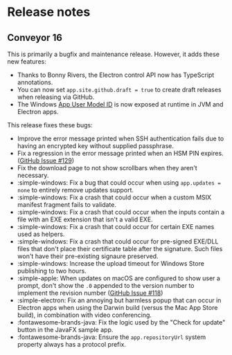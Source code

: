 # Release notes

## Conveyor 16

This is primarily a bugfix and maintenance release. However, it adds these new features:

* Thanks to Bonny Rivers, the Electron control API now has TypeScript annotations.
* You can now set `app.site.github.draft = true` to create draft releases when releasing via GitHub.
* The Windows [App User Model ID](configs/os-integration.md#windows-appusermodelid-aumid) is now exposed at runtime in JVM and Electron apps.

This release fixes these bugs:

* Improve the error message printed when SSH authentication fails due to having an encrypted key without supplied passphrase.
* Fix a regression in the error message printed when an HSM PIN expires. ([GitHub Issue #129](https://github.com/hydraulic-software/conveyor/issues/129))
* Fix the download page to not show scrollbars when they aren't necessary.
* :simple-windows: Fix a bug that could occur when using `app.updates = none` to entirely remove updates support. 
* :simple-windows: Fix a crash that could occur when a custom MSIX manifest fragment fails to validate.
* :simple-windows: Fix a crash that could occur when the inputs contain a file with an EXE extension that isn't a valid EXE.
* :simple-windows: Fix a crash that could occur for certain EXE names used as helpers.
* :simple-windows: Fix a crash that could occur for pre-signed EXE/DLL files that don't place their certificate table after the signature. Such files won't have their pre-existing signaure preserved.   
* :simple-windows: Increase the upload timeout for Windows Store publishing to two hours.
* :simple-apple: When updates on macOS are configured to show user a prompt, don't show the `.0` appended to the version number to implement the revision number  ([GitHub Issue #118](https://github.com/hydraulic-software/conveyor/issues/118))
* :simple-electron: Fix an annoying but harmless popup that can occur in Electron apps when using the Darwin build (versus the Mac App Store build), in combination with video conferencing.
* :fontawesome-brands-java: Fix the logic used by the "Check for update" button in the JavaFX sample app.
* :fontawesome-brands-java: Ensure the `app.repositoryUrl` system property always has a protocol prefix. 
